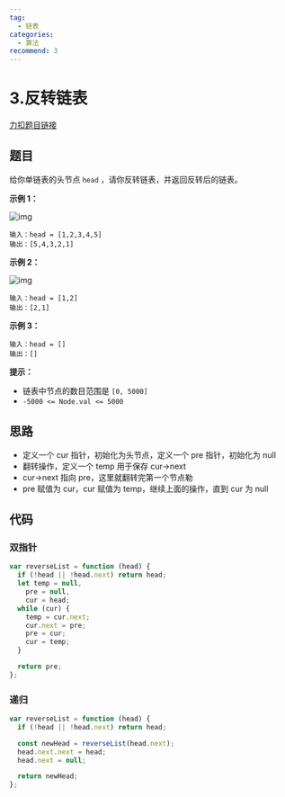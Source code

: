 ```yaml
---
tag:
  - 链表
categories:
  - 算法
recommend: 3
---
```


# 3.反转链表

[力扣题目链接](https://leetcode.cn/problems/reverse-linked-list/)

## 题目

给你单链表的头节点 `head` ，请你反转链表，并返回反转后的链表。

**示例 1：**

![img](https://assets.leetcode.com/uploads/2021/02/19/rev1ex1.jpg)

```
输入：head = [1,2,3,4,5]
输出：[5,4,3,2,1]
```

**示例 2：**

![img](https://assets.leetcode.com/uploads/2021/02/19/rev1ex2.jpg)

```
输入：head = [1,2]
输出：[2,1]
```

**示例 3：**

```
输入：head = []
输出：[]
```

**提示：**

- 链表中节点的数目范围是 `[0, 5000]`
- `-5000 <= Node.val <= 5000`

## 思路

- 定义一个 cur 指针，初始化为头节点，定义一个 pre 指针，初始化为 null
- 翻转操作，定义一个 temp 用于保存 cur->next
- cur->next 指向 pre，这里就翻转完第一个节点勒
- pre 赋值为 cur，cur 赋值为 temp，继续上面的操作，直到 cur 为 null

## 代码

### 双指针

```js
var reverseList = function (head) {
  if (!head || !head.next) return head;
  let temp = null,
    pre = null,
    cur = head;
  while (cur) {
    temp = cur.next;
    cur.next = pre;
    pre = cur;
    cur = temp;
  }

  return pre;
};
```

### 递归

```js
var reverseList = function (head) {
  if (!head || !head.next) return head;

  const newHead = reverseList(head.next);
  head.next.next = head;
  head.next = null;

  return newHead;
};
```
